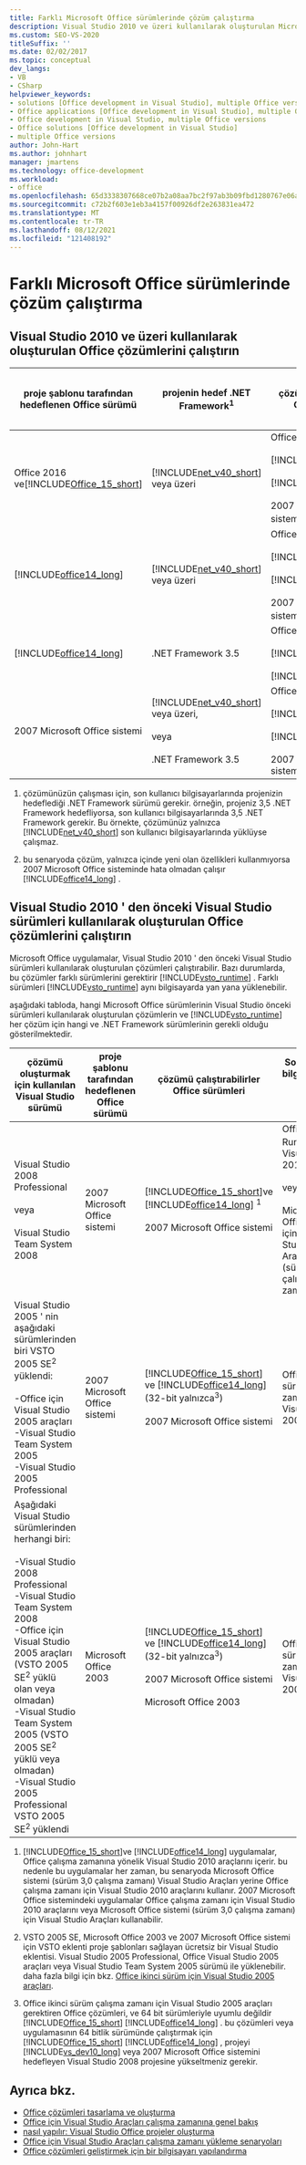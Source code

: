 ```yaml
---
title: Farklı Microsoft Office sürümlerinde çözüm çalıştırma
description: Visual Studio 2010 ve üzeri kullanılarak oluşturulan Microsoft Office çözümlerin sürümlerini nasıl çalıştırabileceğinizi öğrenin.
ms.custom: SEO-VS-2020
titleSuffix: ''
ms.date: 02/02/2017
ms.topic: conceptual
dev_langs:
- VB
- CSharp
helpviewer_keywords:
- solutions [Office development in Visual Studio], multiple Office versions
- Office applications [Office development in Visual Studio], multiple Office versions
- Office development in Visual Studio, multiple Office versions
- Office solutions [Office development in Visual Studio]
- multiple Office versions
author: John-Hart
ms.author: johnhart
manager: jmartens
ms.technology: office-development
ms.workload:
- office
ms.openlocfilehash: 65d3338307668ce07b2a08aa7bc2f97ab3b09fbd1280767e06ad897194a58272
ms.sourcegitcommit: c72b2f603e1eb3a4157f00926df2e263831ea472
ms.translationtype: MT
ms.contentlocale: tr-TR
ms.lasthandoff: 08/12/2021
ms.locfileid: "121408192"
---
```

# <a name="run-solutions-in-different-versions-of-microsoft-office"></a>Farklı Microsoft Office sürümlerinde çözüm çalıştırma

## <a name="run-office-solutions-created-by-using-visual-studio-2010-and-above"></a>Visual Studio 2010 ve üzeri kullanılarak oluşturulan Office çözümlerini çalıştırın

|proje şablonu tarafından hedeflenen Office sürümü|projenin hedef .NET Framework<sup>1</sup>|çözümü çalıştırabilirler Office sürümleri|Son Kullanıcı bilgisayarında gerekli çalışma zamanı|
|--------------------------------------------------------|------------------------------------------------------|--------------------------------------------------|-------------------------------------------|
|Office 2016 ve[!INCLUDE[Office_15_short](../vsto/includes/office-15-short-md.md)]|[!INCLUDE[net_v40_short](../sharepoint/includes/net-v40-short-md.md)] veya üzeri|Office 2016<br /><br /> [!INCLUDE[Office_15_short](../vsto/includes/office-15-short-md.md)]<br /><br /> [!INCLUDE[office14_long](../vsto/includes/office14-long-md.md)]<br /><br /> 2007 Microsoft Office sistem<sup>2</sup>|Office Çalışma Zamanı için Visual Studio 2010 Araçları|
|[!INCLUDE[office14_long](../vsto/includes/office14-long-md.md)]|[!INCLUDE[net_v40_short](../sharepoint/includes/net-v40-short-md.md)] veya üzeri|Office 2016<br /><br /> [!INCLUDE[Office_15_short](../vsto/includes/office-15-short-md.md)]<br /><br /> [!INCLUDE[office14_long](../vsto/includes/office14-long-md.md)]<br /><br /> 2007 Microsoft Office sistem<sup>2</sup>|Office Çalışma Zamanı için Visual Studio 2010 Araçları|
|[!INCLUDE[office14_long](../vsto/includes/office14-long-md.md)]|.NET Framework 3.5|Office 2016<br /><br /> [!INCLUDE[Office_15_short](../vsto/includes/office-15-short-md.md)]<br /><br /> [!INCLUDE[office14_long](../vsto/includes/office14-long-md.md)]|Office Çalışma Zamanı için Visual Studio 2010 Araçları|
|2007 Microsoft Office sistemi|[!INCLUDE[net_v40_short](../sharepoint/includes/net-v40-short-md.md)] veya üzeri,<br /><br /> veya<br /><br /> .NET Framework 3.5|Office 2016<br /><br /> [!INCLUDE[Office_15_short](../vsto/includes/office-15-short-md.md)]<br /><br /> [!INCLUDE[office14_long](../vsto/includes/office14-long-md.md)]<br /><br /> 2007 Microsoft Office sistemi|Office Çalışma Zamanı için Visual Studio 2010 Araçları|

 1. çözümünüzün çalışması için, son kullanıcı bilgisayarlarında projenizin hedeflediği .NET Framework sürümü gerekir. örneğin, projeniz 3,5 .NET Framework hedefliyorsa, son kullanıcı bilgisayarlarında 3,5 .NET Framework gerekir. Bu örnekte, çözümünüz yalnızca [!INCLUDE[net_v40_short](../sharepoint/includes/net-v40-short-md.md)] son kullanıcı bilgisayarlarında yüklüyse çalışmaz.

 2. bu senaryoda çözüm, yalnızca içinde yeni olan özellikleri kullanmıyorsa 2007 Microsoft Office sisteminde hata olmadan çalışır [!INCLUDE[office14_long](../vsto/includes/office14-long-md.md)] .

## <a name="run-office-solutions-created-by-using-versions-of-visual-studio-prior-to-visual-studio-2010"></a>Visual Studio 2010 ' den önceki Visual Studio sürümleri kullanılarak oluşturulan Office çözümlerini çalıştırın
 Microsoft Office uygulamalar, Visual Studio 2010 ' den önceki Visual Studio sürümleri kullanılarak oluşturulan çözümleri çalıştırabilir. Bazı durumlarda, bu çözümler farklı sürümlerini gerektirir [!INCLUDE[vsto_runtime](../vsto/includes/vsto-runtime-md.md)] . Farklı sürümleri [!INCLUDE[vsto_runtime](../vsto/includes/vsto-runtime-md.md)] aynı bilgisayarda yan yana yüklenebilir.

 aşağıdaki tabloda, hangi Microsoft Office sürümlerinin Visual Studio önceki sürümleri kullanılarak oluşturulan çözümlerin ve [!INCLUDE[vsto_runtime](../vsto/includes/vsto-runtime-md.md)] her çözüm için hangi ve .NET Framework sürümlerinin gerekli olduğu gösterilmektedir.

|çözümü oluşturmak için kullanılan Visual Studio sürümü|proje şablonu tarafından hedeflenen Office sürümü|çözümü çalıştırabilirler Office sürümleri|Son Kullanıcı bilgisayarında gerekli çalışma zamanı|son kullanıcı bilgisayarında gerekli .NET Framework sürümü|
|----------------------------------------------------------|--------------------------------------------------------|--------------------------------------------------|-------------------------------------------|----------------------------------------------------------|
|Visual Studio 2008 Professional<br /><br /> veya<br /><br /> Visual Studio Team System 2008|2007 Microsoft Office sistemi|[!INCLUDE[Office_15_short](../vsto/includes/office-15-short-md.md)]ve [!INCLUDE[office14_long](../vsto/includes/office14-long-md.md)] <sup>1</sup><br /><br /> 2007 Microsoft Office sistemi|Office Runtime<sup>1</sup> için Visual Studio 2010 araçları<br /><br /> veya<br /><br /> Microsoft Office sistemi için Visual Studio Araçları (sürüm 3,0 çalışma zamanı)|.NET Framework 3.5|
|Visual Studio 2005 ' nin aşağıdaki sürümlerinden biri VSTO 2005 SE<sup>2</sup> yüklendi:<br /><br /> -Office için Visual Studio 2005 araçları<br />-Visual Studio Team System 2005<br />-Visual Studio 2005 Professional|2007 Microsoft Office sistemi|[!INCLUDE[Office_15_short](../vsto/includes/office-15-short-md.md)] ve [!INCLUDE[office14_long](../vsto/includes/office14-long-md.md)] (32-bit yalnızca<sup>3</sup>)<br /><br /> 2007 Microsoft Office sistemi|Office ikinci sürüm çalışma zamanı için Visual Studio 2005 araçları|.NET Framework 2,0, .NET Framework 3,0 veya .NET Framework 3,5|
|Aşağıdaki Visual Studio sürümlerinden herhangi biri:<br /><br /> -Visual Studio 2008 Professional<br />-Visual Studio Team System 2008<br />-Office için Visual Studio 2005 araçları (VSTO 2005 SE<sup>2</sup> yüklü olan veya olmadan)<br />-Visual Studio Team System 2005 (VSTO 2005 SE<sup>2</sup> yüklü veya olmadan)<br />-Visual Studio 2005 Professional VSTO 2005 SE<sup>2</sup> yüklendi|Microsoft Office 2003|[!INCLUDE[Office_15_short](../vsto/includes/office-15-short-md.md)] ve [!INCLUDE[office14_long](../vsto/includes/office14-long-md.md)] (32-bit yalnızca<sup>3</sup>)<br /><br /> 2007 Microsoft Office sistemi<br /><br /> Microsoft Office 2003|Office ikinci sürüm çalışma zamanı için Visual Studio 2005 araçları|.NET Framework 2,0, .NET Framework 3,0 veya .NET Framework 3,5|

 1. [!INCLUDE[Office_15_short](../vsto/includes/office-15-short-md.md)]ve [!INCLUDE[office14_long](../vsto/includes/office14-long-md.md)] uygulamalar, Office çalışma zamanına yönelik Visual Studio 2010 araçlarını içerir. bu nedenle bu uygulamalar her zaman, bu senaryoda Microsoft Office sistemi (sürüm 3,0 çalışma zamanı) Visual Studio Araçları yerine Office çalışma zamanı için Visual Studio 2010 araçlarını kullanır. 2007 Microsoft Office sistemindeki uygulamalar Office çalışma zamanı için Visual Studio 2010 araçlarını veya Microsoft Office sistemi (sürüm 3,0 çalışma zamanı) için Visual Studio Araçları kullanabilir.

 2. VSTO 2005 SE, Microsoft Office 2003 ve 2007 Microsoft Office sistemi için VSTO eklenti proje şablonları sağlayan ücretsiz bir Visual Studio eklentisi. Visual Studio 2005 Professional, Office Visual Studio 2005 araçları veya Visual Studio Team System 2005 sürümü ile yüklenebilir. daha fazla bilgi için bkz. [Office ikinci sürüm için Visual Studio 2005 araçları](https://developer.microsoft.com/office/docs).

 3. Office ikinci sürüm çalışma zamanı için Visual Studio 2005 araçları gerektiren Office çözümleri, ve 64 bit sürümleriyle uyumlu değildir [!INCLUDE[Office_15_short](../vsto/includes/office-15-short-md.md)] [!INCLUDE[office14_long](../vsto/includes/office14-long-md.md)] . bu çözümleri veya uygulamasının 64 bitlik sürümünde çalıştırmak için [!INCLUDE[Office_15_short](../vsto/includes/office-15-short-md.md)] [!INCLUDE[office14_long](../vsto/includes/office14-long-md.md)] , projeyi [!INCLUDE[vs_dev10_long](../sharepoint/includes/vs-dev10-long-md.md)] veya 2007 Microsoft Office sistemini hedefleyen Visual Studio 2008 projesine yükseltmeniz gerekir.

## <a name="see-also"></a>Ayrıca bkz.
- [Office çözümleri tasarlama ve oluşturma](../vsto/designing-and-creating-office-solutions.md)
- [Office için Visual Studio Araçları çalışma zamanına genel bakış](../vsto/visual-studio-tools-for-office-runtime-overview.md)
- [nasıl yapılır: Visual Studio Office projeler oluşturma](../vsto/how-to-create-office-projects-in-visual-studio.md)
- [Office için Visual Studio Araçları çalışma zamanı yükleme senaryoları](../vsto/visual-studio-tools-for-office-runtime-installation-scenarios.md)
- [Office çözümleri geliştirmek için bir bilgisayarı yapılandırma](../vsto/running-solutions-in-different-versions-of-microsoft-office.md)
